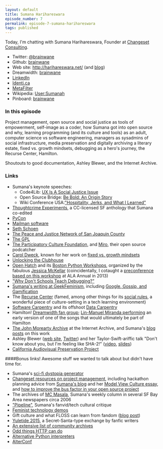 ```yaml
---
layout: default
title: Sumana Harihareswara
episode_number: 7
permalink: episode-7-sumana-harihareswara
tags: published
---
```


Today, I'm chatting with Sumana Harihareswara, Founder at [Changeset Consulting](http://changeset.nyc/).

* Twitter: [@brainwane](https://twitter.com/brainwane)
* Github: [brainwane](https://github.com/brainwane)
* Web site: http://harihareswara.net/ (and [blog](http://www.harihareswara.net/ces.shtml))
* Dreamwidth: [brainwane](http://brainwane.dreamwidth.org/)
* [LinkedIn](http://www.linkedin.com/in/sumanah)
* [Identi.ca](http://identi.ca/brainwane/)
* [MetaFilter](https://www.metafilter.com/user/98835)
* Wikipedia: [User:Sumanah](http://en.wikipedia.org/wiki/User:Sumanah)
* Pinboard: [brainwane](http://pinboard.in/u:brainwane)

### In this episode

Project management, open source and social justice as tools of empowerment, self-image as a coder, how Sumana got into open source and why, learning programming (and its culture and tools) as an adult, computer science vs software engineering, managers as sysadmins of social infrastructure, media preservation and digitally archiving a literary estate, fixed vs. growth mindsets, debugging as a hero's journey, the Recurse Center, Hamilton.

Shoutouts to good documentation, Ashley Blewer, and the Internet Archive.

### Links

* Sumana's keynote speeches:
    * Code4Lib: [UX Is A Social Justice Issue](http://wiki.code4lib.org/index.php/2014_Keynote_by_Sumana_Harihareswara)
    * Open Source Bridge: [Be Bold: An Origin Story](http://opensourcebridge.org/wiki/2012/Keynote_by_Sumana_Harihareswara)
    * Wiki Conference USA:["Hospitality, Jerks, and What I Learned"](https://wikiconferenceusa.org/wiki/2014/Sumana_Harihareswara_keynote)
* [Thoughtcrime Experiments](http://thoughtcrime.crummy.com/2009/), a CC-licensed SF anthology that Sumana co-edited
* [PyCon](http://www.pycon.org/)
* [Mailman software](https://www.gnu.org/software/mailman/)
* [Seth Schoen](https://www.eff.org/about/staff/seth-schoen)
* [The Peace and Justice Network of San Joaquin County](http://www.pjnsjc.org/)
* [The GPL](http://www.gnu.org/licenses/#GPL)
* [The Participatory Culture Foundation](http://pculture.org/), and [Miro](http://www.getmiro.com/), their open source podcatcher
* [Carol Dweck](https://en.wikipedia.org/wiki/Carol_Dweck), known for her work on [fixed vs. growth mindsets](http://mindsetonline.com/)
* [Unlocking the Clubhouse](https://mitpress.mit.edu/books/unlocking-clubhouse)
* [Open Hatch](http://openhatch.org/) and its [Boston Python Workshops](http://bostonpythonworkshop.com/), organized by the fabulous [Jessica McKellar](https://en.wikipedia.org/wiki/Jessica_McKellar) (coincidentally, I cotaught a [preconference based on this workshop](https://thatandromeda.github.io/python-preconference/) at ALA Annual in 2013)
* ["Why Don't Schools Teach Debugging?"](http://danluu.com/teach-debugging/)
* [Sumana's writing at GeekFeminism](http://geekfeminism.org/author/brainwane/), including [Google, Gossip, and Gamification](http://geekfeminism.org/2011/07/11/google-gossip-gamification/)
* The [Recurse Center](http://recurse.com/) (famed, among other things for its [social rules](https://www.recurse.com/manual#sub-sec-social-rules), a wonderful piece of culture-setting in a tech learning environment)
* [Software Carpentry](https://software-carpentry.org/) and its offshoot [Data Carpentry](http://www.datacarpentry.org/)
* Hamilton! [Dreamwidth fan group](http://hamiltunes.dreamwidth.org/); [Lin-Manuel Miranda performing](https://www.youtube.com/watch?v=WNFf7nMIGnE) an early version of one of the songs that would ultimately be part of Hamilton
* [The John Morearty Archive](https://archive.org/details/thejohnmoreartyarchive) at the Internet Archive, and Sumana's [blog](http://www.harihareswara.net/sumana/2015/08/03/1) [posts](http://www.harihareswara.net/sumana/2015/10/02/0) on this work
* Ashley Blewer ([web site](http://www.ashleyblewer.com/), [Twitter](https://twitter.com/ablwr)) and her Taylor-Swift-ariffic talk "Don't know about you, but I'm feeling like SHA-2!" ([video](https://www.youtube.com/watch?v=1QgamEwwPro), [slides](https://ablwr.github.io/feeling_like_sha2/#/))
* [California Audiovisual Preservation Project](http://calpreservation.org/)

####Bonus links!
Awesome stuff we wanted to talk about but didn't have time for.

* Sumana's [sci-fi dystopia generator](http://www.harihareswara.net/dystopia/about)
* [Changeset resources on project management](http://changeset.nyc/resources.html), including hackathon planning advice from [Sumana's blog](http://www.harihareswara.net/sumana/2011/09/01/0) and her [Model View Culture essay](https://modelviewculture.com/pieces/software-in-person), and [how to improve the bus factor in your open source project](http://www.harihareswara.net/sumana/2015/08/09/0)
* The archives of [MC Masala](http://www.harihareswara.net/mcmasala/), Sumana's weekly column in several SF Bay Area newspapers circa 2006
* ["Pipeline"](https://brainwane.dreamwidth.org/2015/05/23/pipeline-vid.html), Sumana's fanvid/tech cultural critique
* [Feminist technology demos](http://geekfeminism.org/2015/09/29/feminist-tech-demos-menstruation-harassment-wearable/)
* Gift culture and what FLOSS can learn from fandom ([blog post](http://www.harihareswara.net/sumana/2015/03/29/0))
* [Yuletide 2015](https://archiveofourown.org/collections/yuletide2015/), a Secret-Santa-type exchange by fanfic writers
* [An extensive list of community archives](https://docs.google.com/spreadsheets/d/1GlpATJhAJqmPvqWfDKpU5rQLA7eTUwmAsUEF83QrdAw/edit#gid=0)
* [Odd things HTTP can do](http://opensourcebridge.org/sessions/1433)
* [Alternative Python interpreters](http://opensourcebridge.org/wiki/2014/A_Few_Python_Tips)
* [AlterConf](http://alterconf.com/)

